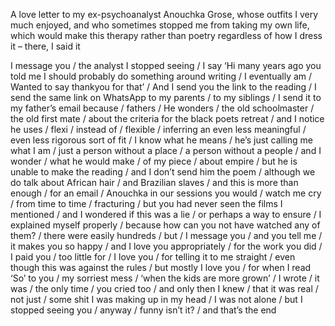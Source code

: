 A love letter to my ex-psychoanalyst Anouchka Grose, whose outfits I very much enjoyed, and who
sometimes stopped me from taking my own life, which would make this therapy rather than poetry
regardless of how I dress it – there, I said it 
  
I message you / the analyst I stopped seeing / I say ‘Hi many years ago you told me I should probably do
something around writing / I eventually am / Wanted to say thankyou for that’ / And I send you the link
to the reading / I send the same link on WhatsApp to my parents / to my siblings / I send it to my father’s
email because / fathers / He wonders / the old schoolmaster / the old first mate / about the criteria for
the black poets retreat / and I notice he uses / flexi / instead of / flexible / inferring an even less meaningful
/ even less rigorous sort of fit / I know what he means / he’s just calling me what I am / just a person
without a place / a person without a people / and I wonder / what he would make / of my piece / about
empire / but he is unable to make the reading / and I don’t send him the poem / although we do talk about
African hair / and Brazilian slaves / and this is more than enough / for an email / Anouchka in our sessions
you would / watch me cry / from time to time / fracturing / but you had never seen the films I mentioned
/ and I wondered if this was a lie / or perhaps a way to ensure / I explained myself properly / because how
can you not have watched any of them? / there were easily hundreds / but / I message you / and you tell
me / it makes you so happy / and I love you appropriately / for the work you did / I paid you / too little
for / I love you / for telling it to me straight / even though this was against the rules / but mostly I love
you / for when I read ‘So’ to you / my sorriest mess / ‘when the kids are more grown’ / I wrote / it was /
the only time / you cried too / and only then I knew / that it was real / not just / some shit I was making
up in my head / I was not alone / but I stopped seeing you / anyway / funny isn’t it? / and that’s the end
